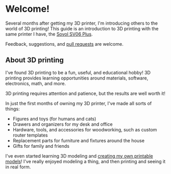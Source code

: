# Welcome!

Several months after getting my 3D printer, I'm introducing others to the world
of 3D printing! This guide is an introduction to 3D printing with the same
printer I have, the [Sovol SV06 Plus][sovol-sv06-plus].

Feedback, suggestions, and [pull requests][repo-url] are welcome.

## About 3D printing

I've found 3D printing to be a fun, useful, and educational hobby! 3D printing
provides learning opportunities around materials, software, electronics, math,
and more.

3D printing requires attention and patience, but the results are well worth it!

In just the first months of owning my 3D printer, I've made all sorts of things:

* Figures and toys (for humans and cats)
* Drawers and organizers for my desk and office
* Hardware, tools, and accessories for woodworking, such as custom router
  templates
* Replacement parts for furniture and fixtures around the house
* Gifts for family and friends

I've even started learning 3D modeling and
[creating my own printable models][printables-profile]!
I've really enjoyed modeling a thing, and then printing and seeing it in real
form.


[printables-profile]: https://www.printables.com/@bulbasaur0
[repo-url]: https://github.com/smkent/3d.smkent.net
[sovol-sv06-plus]: https://sovol3d.com/products/sovol-sv06-plus-fully-open-source-3d-printer-with-linear-rail-structure
